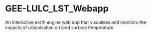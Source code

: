 # GEE-LULC_LST_Webapp
An interactive earth engine web app that visualises and monitors the impacts of urbanisation on land surface temperature
